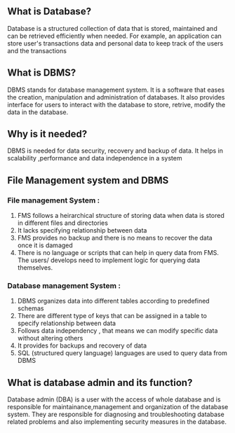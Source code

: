 ## What is Database?
Database is a structured collection of data that is stored, maintained and can be retrieved efficiently when needed. For example, an application can store user's transactions data and personal data to keep track of the users and the transactions

## What is DBMS?
DBMS stands for database management system. It is a software that eases the creation, manipulation and administration of databases. It also provides interface for users to interact with the database to store, retrive, modify the data in the database.

## Why is it needed?
DBMS is needed for data security, recovery and backup of data. It helps in scalability ,performance and data independence in a system

## File Management system and DBMS 
### File management System :
1.  FMS follows a heirarchical structure of storing data when data is stored in different files and directories
2.  It lacks specifying relationship between data
3.  FMS provides no backup and there is no means to recover the data once it is damaged
4.  There is no language or scripts that can help in query data from FMS. The users/ develops need to implement logic for querying data  themselves.

### Database management System :
1.  DBMS organizes data into different tables according to predefined schemas
2.  There are different type of keys that can be assigned in a table to specify relationship between data
3.  Follows data independency , that means we can modify specific data without altering others
4.  It provides for backups and recovery of data
5.  SQL (structured query language) languages are used to query data from DBMS

## What is database admin and its function?
Database admin (DBA) is a user with the access of whole database and is responsible for maintainance,management and organization of the database system. 
They are responsible for diagnosing and troubleshooting database related problems and also implementing security measures in the database.


